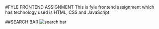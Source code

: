 #FYLE FRONTEND ASSIGNMENT
This is fyle frontend assignment which has technology used is HTML, CSS and JavaScript.

##SEARCH BAR
![search bar](images/screenshoot.jpg)
